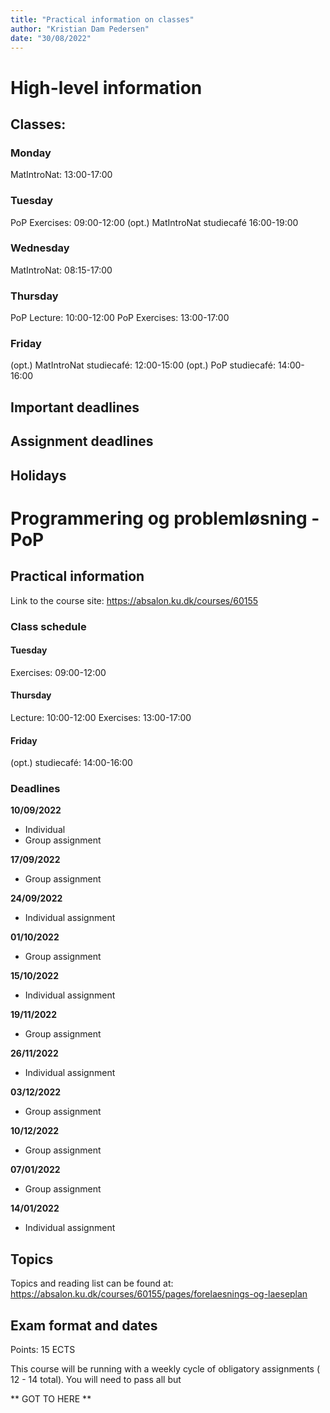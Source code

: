 ```yaml
---
title: "Practical information on classes"
author: "Kristian Dam Pedersen"
date: "30/08/2022"
---
```

# High-level information

## Classes:

### Monday
MatIntroNat: 13:00-17:00

### Tuesday
PoP Exercises: 09:00-12:00
(opt.) MatIntroNat studiecafé 16:00-19:00

### Wednesday
MatIntroNat: 08:15-17:00

### Thursday
PoP Lecture: 10:00-12:00
PoP Exercises: 13:00-17:00

### Friday
(opt.) MatIntroNat studiecafé: 12:00-15:00
(opt.) PoP studiecafé: 14:00-16:00

## Important deadlines
## Assignment deadlines

## Holidays


# Programmering og problemløsning - PoP

## Practical information
Link to the course site:
<https://absalon.ku.dk/courses/60155>

### Class schedule

#### Tuesday
Exercises: 09:00-12:00

#### Thursday
Lecture: 10:00-12:00
Exercises: 13:00-17:00

#### Friday
(opt.) studiecafé: 14:00-16:00

### Deadlines
**10/09/2022**
- Individual
- Group assignment

**17/09/2022**
- Group assignment

**24/09/2022**
- Individual assignment

**01/10/2022**
- Group assignment

**15/10/2022**
- Individual assignment

**19/11/2022**
- Group assignment

**26/11/2022**
- Individual assignment

**03/12/2022**
- Group assignment

**10/12/2022**
- Group assignment

**07/01/2022**
- Group assignment

**14/01/2022**
- Individual assignment

## Topics
Topics and reading list can be found at:
<https://absalon.ku.dk/courses/60155/pages/forelaesnings-og-laeseplan>

## Exam format and dates
Points: 15 ECTS

This course will be running with a weekly cycle of obligatory assignments (
12 - 14 total). You will need to pass all but 



** GOT TO HERE **




